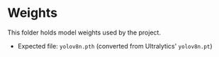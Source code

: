 # Weights

This folder holds model weights used by the project.

- Expected file: `yolov8n.pth` (converted from Ultralytics' `yolov8n.pt`)
